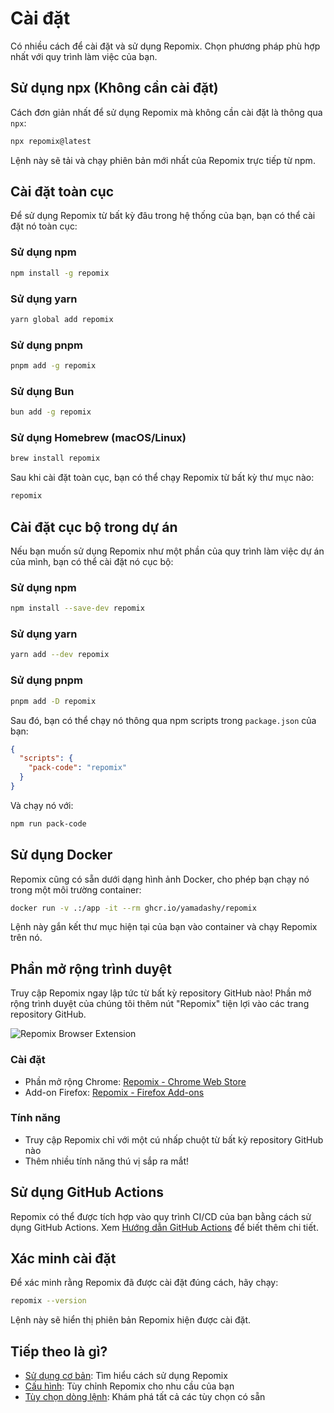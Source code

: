 # Cài đặt

Có nhiều cách để cài đặt và sử dụng Repomix. Chọn phương pháp phù hợp nhất với quy trình làm việc của bạn.

## Sử dụng npx (Không cần cài đặt)

Cách đơn giản nhất để sử dụng Repomix mà không cần cài đặt là thông qua `npx`:

```bash
npx repomix@latest
```

Lệnh này sẽ tải và chạy phiên bản mới nhất của Repomix trực tiếp từ npm.

## Cài đặt toàn cục

Để sử dụng Repomix từ bất kỳ đâu trong hệ thống của bạn, bạn có thể cài đặt nó toàn cục:

### Sử dụng npm

```bash
npm install -g repomix
```

### Sử dụng yarn

```bash
yarn global add repomix
```

### Sử dụng pnpm

```bash
pnpm add -g repomix
```

### Sử dụng Bun

```bash
bun add -g repomix
```

### Sử dụng Homebrew (macOS/Linux)

```bash
brew install repomix
```

Sau khi cài đặt toàn cục, bạn có thể chạy Repomix từ bất kỳ thư mục nào:

```bash
repomix
```

## Cài đặt cục bộ trong dự án

Nếu bạn muốn sử dụng Repomix như một phần của quy trình làm việc dự án của mình, bạn có thể cài đặt nó cục bộ:

### Sử dụng npm

```bash
npm install --save-dev repomix
```

### Sử dụng yarn

```bash
yarn add --dev repomix
```

### Sử dụng pnpm

```bash
pnpm add -D repomix
```

Sau đó, bạn có thể chạy nó thông qua npm scripts trong `package.json` của bạn:

```json
{
  "scripts": {
    "pack-code": "repomix"
  }
}
```

Và chạy nó với:

```bash
npm run pack-code
```

## Sử dụng Docker

Repomix cũng có sẵn dưới dạng hình ảnh Docker, cho phép bạn chạy nó trong một môi trường container:

```bash
docker run -v .:/app -it --rm ghcr.io/yamadashy/repomix
```

Lệnh này gắn kết thư mục hiện tại của bạn vào container và chạy Repomix trên nó.

## Phần mở rộng trình duyệt

Truy cập Repomix ngay lập tức từ bất kỳ repository GitHub nào! Phần mở rộng trình duyệt của chúng tôi thêm nút "Repomix" tiện lợi vào các trang repository GitHub.

![Repomix Browser Extension](/images/docs/browser-extension.png)

### Cài đặt
- Phần mở rộng Chrome: [Repomix - Chrome Web Store](https://chromewebstore.google.com/detail/repomix/fimfamikepjgchehkohedilpdigcpkoa)
- Add-on Firefox: [Repomix - Firefox Add-ons](https://addons.mozilla.org/firefox/addon/repomix/)

### Tính năng
- Truy cập Repomix chỉ với một cú nhấp chuột từ bất kỳ repository GitHub nào
- Thêm nhiều tính năng thú vị sắp ra mắt!

## Sử dụng GitHub Actions

Repomix có thể được tích hợp vào quy trình CI/CD của bạn bằng cách sử dụng GitHub Actions. Xem [Hướng dẫn GitHub Actions](github-actions.md) để biết thêm chi tiết.

## Xác minh cài đặt

Để xác minh rằng Repomix đã được cài đặt đúng cách, hãy chạy:

```bash
repomix --version
```

Lệnh này sẽ hiển thị phiên bản Repomix hiện được cài đặt.

## Tiếp theo là gì?

- [Sử dụng cơ bản](usage.md): Tìm hiểu cách sử dụng Repomix
- [Cấu hình](configuration.md): Tùy chỉnh Repomix cho nhu cầu của bạn
- [Tùy chọn dòng lệnh](command-line-options.md): Khám phá tất cả các tùy chọn có sẵn
